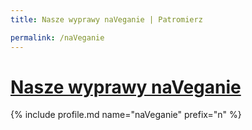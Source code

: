 ```yaml
---
title: Nasze wyprawy naVeganie | Patromierz

permalink: /naVeganie
---
```


# [Nasze wyprawy naVeganie](https://patronite.pl/naVeganie)

{% include profile.md name="naVeganie" prefix="n" %}

